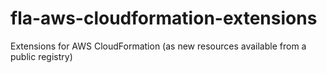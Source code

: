# fla-aws-cloudformation-extensions
Extensions for AWS CloudFormation (as new resources available from a public registry)
